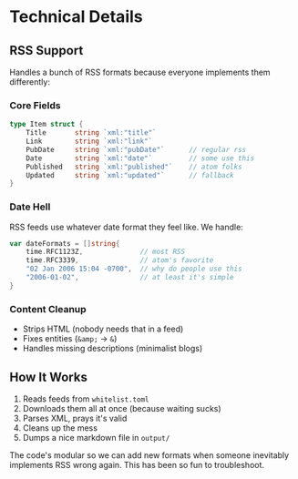 # Technical Details

## RSS Support

Handles a bunch of RSS formats because everyone implements them differently:

### Core Fields
```go
type Item struct {
    Title       string `xml:"title"`
    Link        string `xml:"link"`
    PubDate     string `xml:"pubDate"`      // regular rss
    Date        string `xml:"date"`         // some use this
    Published   string `xml:"published"`    // atom folks
    Updated     string `xml:"updated"`      // fallback
}
```

### Date Hell
RSS feeds use whatever date format they feel like. We handle:
```go
var dateFormats = []string{
    time.RFC1123Z,              // most RSS
    time.RFC3339,               // atom's favorite
    "02 Jan 2006 15:04 -0700",  // why do people use this
    "2006-01-02",               // at least it's simple
}
```

### Content Cleanup
- Strips HTML (nobody needs that in a feed)
- Fixes entities (`&amp;` → `&`)
- Handles missing descriptions (minimalist blogs)

## How It Works

1. Reads feeds from `whitelist.toml`
2. Downloads them all at once (because waiting sucks)
3. Parses XML, prays it's valid
4. Cleans up the mess
5. Dumps a nice markdown file in `output/`

The code's modular so we can add new formats when someone inevitably implements RSS wrong again. This has been so fun to troubleshoot.
